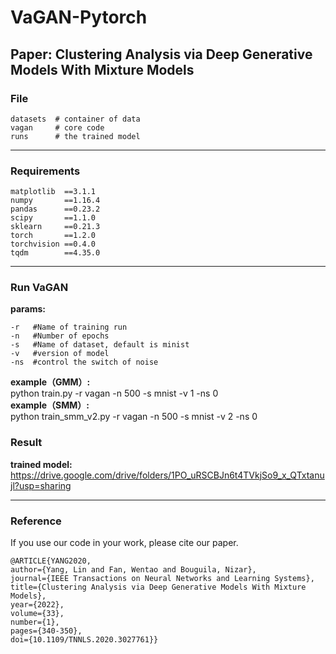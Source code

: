# VaGAN-Pytorch
Paper: Clustering Analysis via Deep Generative Models With Mixture Models
---

### File
    datasets  # container of data  
    vagan     # core code  
    runs      # the trained model   

---
### Requirements
    matplotlib  ==3.1.1  
    numpy       ==1.16.4  
    pandas      ==0.23.2  
    scipy       ==1.1.0  
    sklearn     ==0.21.3  
    torch       ==1.2.0  
    torchvision ==0.4.0   
    tqdm        ==4.35.0  

---
### Run VaGAN
__params:__  

    -r   #Name of training run  
    -n   #Number of epochs  
    -s   #Name of dataset, default is minist  
    -v   #version of model  
    -ns  #control the switch of noise  

__example（GMM）:__  
python train.py -r vagan -n 500 -s mnist -v 1 -ns 0  
__example（SMM）:__  
python train_smm_v2.py -r vagan -n 500 -s mnist -v 2 -ns 0  

### Result
__trained model:__  
https://drive.google.com/drive/folders/1PO_uRSCBJn6t4TVkjSo9_x_QTxtanujl?usp=sharing

---
### Reference
If you use our code in your work, please cite our paper. 

    @ARTICLE{YANG2020,  
    author={Yang, Lin and Fan, Wentao and Bouguila, Nizar},  
    journal={IEEE Transactions on Neural Networks and Learning Systems},   
    title={Clustering Analysis via Deep Generative Models With Mixture Models},   
    year={2022},  
    volume={33},  
    number={1},  
    pages={340-350},  
    doi={10.1109/TNNLS.2020.3027761}}

